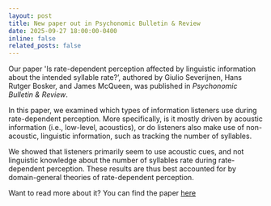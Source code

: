```yaml
---
layout: post
title: New paper out in Psychonomic Bulletin & Review
date: 2025-09-27 18:00:00-0400
inline: false
related_posts: false
---
```

Our paper 'Is rate-dependent perception affected by linguistic information about the intended syllable rate?’, 
authored by Giulio Severijnen, Hans Rutger Bosker, and James McQueen, was published in *Psychonomic Bulletin & Review*.

In this paper, we examined which types of information listeners use during rate-dependent perception. More specifically, is it mostly driven by acoustic information (i.e., low-level, acoustics), or do listeners also make use of non-acoustic, linguistic information, such as tracking the number of syllables.

We showed that listeners primarily seem to use acoustic cues, and not linguistic knowledge about the number of syllables rate during rate-dependent perception. These results are thus best accounted for by domain-general theories of rate-dependent perception.

Want to read more about it? You can find the paper [here]((https://link.springer.com/article/10.3758/s13423-025-02746-x)
)